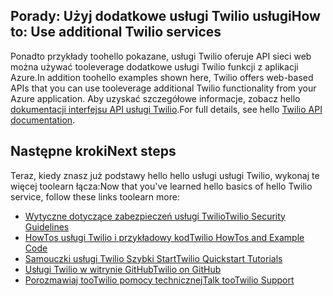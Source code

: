 ## <span data-ttu-id="83768-101"><a name="AdditionalServices"></a>Porady: Użyj dodatkowe usługi Twilio usługi</span><span class="sxs-lookup"><span data-stu-id="83768-101"><a name="AdditionalServices"></a>How to: Use additional Twilio services</span></span>
<span data-ttu-id="83768-102">Ponadto przykłady toohello pokazane, usługi Twilio oferuje API sieci web można używać tooleverage dodatkowe usługi Twilio funkcji z aplikacji Azure.</span><span class="sxs-lookup"><span data-stu-id="83768-102">In addition toohello examples shown here, Twilio offers web-based APIs that you can use tooleverage additional Twilio functionality from your Azure application.</span></span> <span data-ttu-id="83768-103">Aby uzyskać szczegółowe informacje, zobacz hello [dokumentacji interfejsu API usługi Twilio][twilio_api_documentation].</span><span class="sxs-lookup"><span data-stu-id="83768-103">For full details, see hello [Twilio API documentation][twilio_api_documentation].</span></span>

## <span data-ttu-id="83768-104"><a name="NextSteps"></a>Następne kroki</span><span class="sxs-lookup"><span data-stu-id="83768-104"><a name="NextSteps"></a>Next steps</span></span>
<span data-ttu-id="83768-105">Teraz, kiedy znasz już podstawy hello hello usługi usługi Twilio, wykonaj te więcej toolearn łącza:</span><span class="sxs-lookup"><span data-stu-id="83768-105">Now that you've learned hello basics of hello Twilio service, follow these links toolearn more:</span></span>

* <span data-ttu-id="83768-106">[Wytyczne dotyczące zabezpieczeń usługi Twilio][twilio_security_guidelines]</span><span class="sxs-lookup"><span data-stu-id="83768-106">[Twilio Security Guidelines][twilio_security_guidelines]</span></span>
* <span data-ttu-id="83768-107">[HowTos usługi Twilio i przykładowy kod][twilio_howtos]</span><span class="sxs-lookup"><span data-stu-id="83768-107">[Twilio HowTos and Example Code][twilio_howtos]</span></span>
* <span data-ttu-id="83768-108">[Samouczki usługi Twilio Szybki Start][twilio_quickstarts]</span><span class="sxs-lookup"><span data-stu-id="83768-108">[Twilio Quickstart Tutorials][twilio_quickstarts]</span></span> 
* <span data-ttu-id="83768-109">[Usługi Twilio w witrynie GitHub][twilio_on_github]</span><span class="sxs-lookup"><span data-stu-id="83768-109">[Twilio on GitHub][twilio_on_github]</span></span>
* <span data-ttu-id="83768-110">[Porozmawiaj tooTwilio pomocy technicznej][twilio_support]</span><span class="sxs-lookup"><span data-stu-id="83768-110">[Talk tooTwilio Support][twilio_support]</span></span>

[twilio_api_documentation]: http://www.twilio.com/api
[twilio_security_guidelines]: http://www.twilio.com/docs/security
[twilio_howtos]: http://www.twilio.com/docs/howto
[twilio_on_github]: https://github.com/twilio
[twilio_support]: http://www.twilio.com/help/contact
[twilio_quickstarts]: http://www.twilio.com/docs/quickstart


